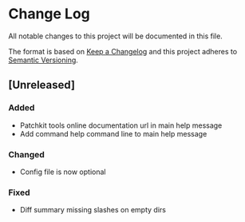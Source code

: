 # Change Log
All notable changes to this project will be documented in this file.

The format is based on [Keep a Changelog](http://keepachangelog.com/) 
and this project adheres to [Semantic Versioning](http://semver.org/).

## [Unreleased]
### Added
- Patchkit tools online documentation url in main help message
- Add command help command line to main help message

### Changed
- Config file is now optional

### Fixed
- Diff summary missing slashes on empty dirs